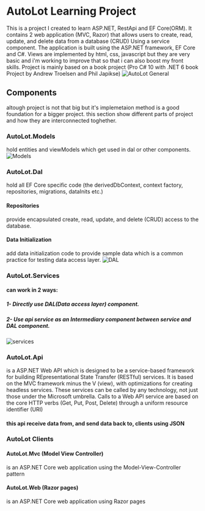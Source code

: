 # AutoLot Learning Project
This is a project I created to learn ASP.NET, RestApi and EF Core(ORM). It contains 2 web application (MVC, Razor) that allows users to create, read, update, and delete data from a database (CRUD) Using a service component. The application is built using the ASP.NET framework, EF Core and C#. Views are implemented by html, css, javascript but they are very basic and i'm working to improve that so that i can also boost my front skills.
Project is mainly based on a book project (Pro C# 10 with .NET 6 book Project by Andrew Troelsen and Phil Japikse)
![AutoLot General](https://github.com/MohammadAminKarimian/AutoLot/assets/42168296/9a27024e-671c-4af1-b8f7-30513a7092a9)
## Components
altough project is not that big but it's implemetaion method is a good foundation for a bigger project.
this section show different parts of project and how they are interconnected toghether.
### AutoLot.Models
hold entities and viewModels which get used in dal or other components.
![Models](https://github.com/MohammadAminKarimian/AutoLot/assets/42168296/f43d4e37-c3b4-4376-9a6c-96655739d429)
### AutoLot.Dal
hold all EF Core specific code (the derivedDbContext, context factory, repositories, migrations, dataInits etc.)
  #### Repositories
  provide encapsulated create, read, update, and delete (CRUD) access to the database.
  #### Data Initialization
  add data initialization code to provide sample data which is a common practice for testing data access layer.
  ![DAL](https://github.com/MohammadAminKarimian/AutoLot/assets/42168296/98f89758-cee5-454a-94b7-66eb3a4ac493)
### AutoLot.Services 
#### can work in 2 ways:
##### 1- Directly use DAL(Data access layer) component.
##### 2- Use api service as an Intermediary component between service and DAL component.
![services](https://github.com/MohammadAminKarimian/AutoLot/assets/42168296/3c641085-5498-470a-847b-d075b7369ee3)
### AutoLot.Api
is a ASP.NET Web API which is designed to be a service-based framework for building
REpresentational State Transfer (RESTful) services. It is based on the MVC framework minus the V (view),
with optimizations for creating headless services. These services can be called by any technology, not just
those under the Microsoft umbrella. Calls to a Web API service are based on the core HTTP verbs (Get, Put,
Post, Delete) through a uniform resource identifier (URI)
#### this api receive data from, and send data back to, clients using JSON
### AutoLot Clients
#### AutoLot.Mvc (Model View Controller)
is an ASP.NET Core web application using the Model-View-Controller pattern 
#### AutoLot.Web (Razor pages)
is an ASP.NET Core web application using Razor pages
